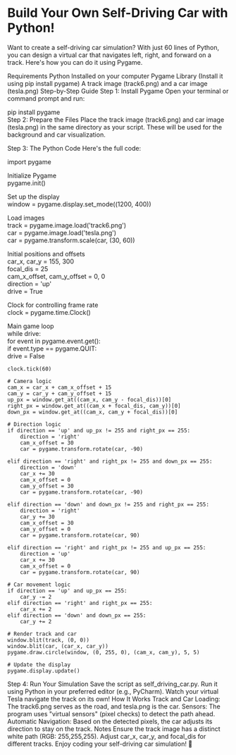 # Build Your Own Self-Driving Car with Python!
Want to create a self-driving car simulation? With just 60 lines of Python, you can design a virtual car that navigates left, right, and forward on a track. Here's how you can do it using Pygame.

Requirements
Python Installed on your computer
Pygame Library (Install it using pip install pygame)
A track image (track6.png) and a car image (tesla.png)
Step-by-Step Guide
Step 1: Install Pygame
Open your terminal or command prompt and run:

pip install pygame  
Step 2: Prepare the Files
Place the track image (track6.png) and car image (tesla.png) in the same directory as your script. These will be used for the background and car visualization.

Step 3: The Python Code
Here's the full code:

import pygame  

Initialize Pygame  
pygame.init()  

Set up the display  
window = pygame.display.set_mode((1200, 400))  

Load images  
track = pygame.image.load('track6.png')  
car = pygame.image.load('tesla.png')  
car = pygame.transform.scale(car, (30, 60))  

Initial positions and offsets  
car_x, car_y = 155, 300  
focal_dis = 25  
cam_x_offset, cam_y_offset = 0, 0  
direction = 'up'  
drive = True  

Clock for controlling frame rate  
clock = pygame.time.Clock()  

Main game loop  
while drive:  
    for event in pygame.event.get():  
        if event.type == pygame.QUIT:  
            drive = False  

    clock.tick(60)  

    # Camera logic  
    cam_x = car_x + cam_x_offset + 15  
    cam_y = car_y + cam_y_offset + 15  
    up_px = window.get_at((cam_x, cam_y - focal_dis))[0]  
    right_px = window.get_at((cam_x + focal_dis, cam_y))[0]  
    down_px = window.get_at((cam_x, cam_y + focal_dis))[0]  

    # Direction logic  
    if direction == 'up' and up_px != 255 and right_px == 255:  
        direction = 'right'  
        cam_x_offset = 30  
        car = pygame.transform.rotate(car, -90)  

    elif direction == 'right' and right_px != 255 and down_px == 255:  
        direction = 'down'  
        car_x += 30  
        cam_x_offset = 0  
        cam_y_offset = 30  
        car = pygame.transform.rotate(car, -90)  

    elif direction == 'down' and down_px != 255 and right_px == 255:  
        direction = 'right'  
        car_y += 30  
        cam_x_offset = 30  
        cam_y_offset = 0  
        car = pygame.transform.rotate(car, 90)  

    elif direction == 'right' and right_px != 255 and up_px == 255:  
        direction = 'up'  
        car_x += 30  
        cam_x_offset = 0  
        car = pygame.transform.rotate(car, 90)  

    # Car movement logic  
    if direction == 'up' and up_px == 255:  
        car_y -= 2  
    elif direction == 'right' and right_px == 255:  
        car_x += 2  
    elif direction == 'down' and down_px == 255:  
        car_y += 2  

    # Render track and car  
    window.blit(track, (0, 0))  
    window.blit(car, (car_x, car_y))  
    pygame.draw.circle(window, (0, 255, 0), (cam_x, cam_y), 5, 5)  

    # Update the display  
    pygame.display.update()  
Step 4: Run Your Simulation
Save the script as self_driving_car.py.
Run it using Python in your preferred editor (e.g., PyCharm).
Watch your virtual Tesla navigate the track on its own!
How It Works
Track and Car Loading: The track6.png serves as the road, and tesla.png is the car.
Sensors: The program uses "virtual sensors" (pixel checks) to detect the path ahead.
Automatic Navigation: Based on the detected pixels, the car adjusts its direction to stay on the track.
Notes
Ensure the track image has a distinct white path (RGB: 255,255,255).
Adjust car_x, car_y, and focal_dis for different tracks.
Enjoy coding your self-driving car simulation! 🚗
